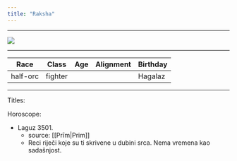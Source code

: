 ```yaml
---
title: "Raksha"
---
```

___
![ ](rakshapic.png)
___
|Race|Class|Age|Alignment|Birthday|
|---|---|---|---|---|
|half-orc|fighter|||Hagalaz|
___
Titles: 


Horoscope: 
- Laguz 3501. 
	- source: [[Prīm|Prim]]
	- Reci riječi koje su ti skrivene u dubini srca. Nema vremena kao sadašnjost.